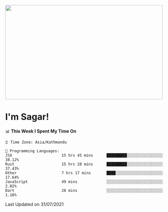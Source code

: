 
<img src="https://media.giphy.com/media/3ornk57KwDXf81rjWM/giphy.gif" width="500" height="300" frameBorder="0" class="giphy-embed" allowFullScreen></img>

#   I'm Sagar!

<!--START_SECTION:waka-->
📊 **This Week I Spent My Time On** 

```text
⌚︎ Time Zone: Asia/Kathmandu

💬 Programming Languages: 
JSX                      15 hrs 45 mins      █████████░░░░░░░░░░░░░░░░   38.12% 
Rust                     15 hrs 28 mins      █████████░░░░░░░░░░░░░░░░   37.43% 
Other                    7 hrs 17 mins       ████░░░░░░░░░░░░░░░░░░░░░   17.64% 
JavaScript               49 mins             ░░░░░░░░░░░░░░░░░░░░░░░░░   2.02% 
Dart                     28 mins             ░░░░░░░░░░░░░░░░░░░░░░░░░   1.16%

```


 Last Updated on 31/07/2021
<!--END_SECTION:waka-->
